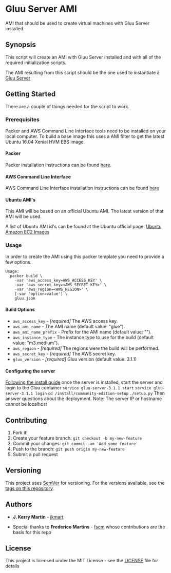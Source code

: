 # Gluu Server AMI

AMI that should be used to create virtual machines with Gluu Server installed.

## Synopsis

This script will create an AMI with Gluu Server installed and with all of the
required initialization scripts.

The AMI resulting from this script should be the one used to instantiate a
[Gluu Server](https://gluu.org/docs/ce/installation-guide/install/)

## Getting Started

There are a couple of things needed for the script to work.

### Prerequisites

Packer and AWS Command Line Interface tools need to be installed on your local
computer.
To build a base image this uses a AMI filter to get the latest Ubuntu 16.04 Xenial HVM EBS image.

#### Packer

Packer installation instructions can be found
[here](https://www.packer.io/docs/installation.html).

#### AWS Command Line Interface

AWS Command Line Interface installation instructions can be found [here](http://docs.aws.amazon.com/cli/latest/userguide/installing.html)

#### Ubuntu AMI's

This AMI will be based on an official Ubuntu AMI. The latest version of that
AMI will be used.

A list of Ubuntu AMI id's can be found at the Ubuntu official page:
[Ubuntu Amazon EC2 Images](https://cloud-images.ubuntu.com/locator/ec2/)

### Usage

In order to create the AMI using this packer template you need to provide a
few options.

```
Usage:
  packer build \
    -var 'aws_access_key=AWS_ACCESS_KEY' \
    -var 'aws_secret_key=<AWS_SECRET_KEY>' \
    -var 'aws_region=<AWS_REGION>' \
    [-var 'option=value'] \
    gluu.json
```

#### Build Options

- `aws_access_key` - *[required]* The AWS access key.
- `aws_ami_name` - The AMI name (default value: "glue").
- `aws_ami_name_prefix` - Prefix for the AMI name (default value: "").
- `aws_instance_type` - The instance type to use for the build (default value: "m3.medium").
- `aws_region` - *[required]* The regions were the build will be performed.
- `aws_secret_key` - *[required]* The AWS secret key.
- `gluu_version` - *[required]* Gluu version (default value: 3.1.1)


#### Configuring the server

[Following the install guide](https://gluu.org/docs/ce/installation-guide/install/) once the server is installed, start
the server and login to the Gluu container
`service gluu-server-3.1.1 start`
`service gluu-server-3.1.1 login`
`cd /install/community-edition-setup`
`./setup.py`
Then answer questions about the deployment.
Note: The server IP or hostname cannot be localhost

## Contributing

1. Fork it!
2. Create your feature branch: `git checkout -b my-new-feature`
3. Commit your changes: `git commit -am 'Add some feature'`
4. Push to the branch: `git push origin my-new-feature`
5. Submit a pull request

## Versioning

This project uses [SemVer](http://semver.org/) for versioning. For the versions
available, see the [tags on this repository](https://github.com/jkmart/packer-aws-gluu/tags).

## Authors

* **J. Kerry Martin** - [jkmart](https://github.com/jkmart)

* Special thanks to **Frederico Martins** - [fscm](https://github.com/fscm) whose contributions are the basis for this repo

## License

This project is licensed under the MIT License - see the [LICENSE](LICENSE)
file for details